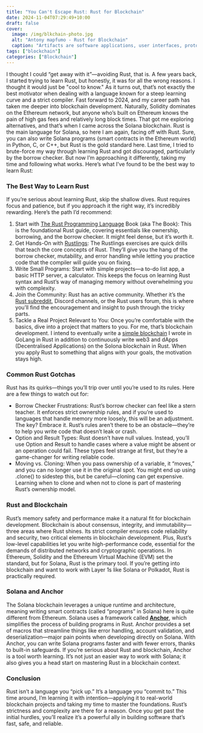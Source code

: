 ```yaml
---
title: "You Can't Escape Rust: Rust for Blockchain"
date: 2024-11-04T07:29:49+10:00
draft: false
cover:
  image: /img/blkchain-photo.jpg
  alt: "Antony mapfumo - Rust for Blockchain"
  caption: "Artifacts are software applications, user interfaces, prototypes, Prototypes, etc."
tags: ["blockchain"]
categories: ["Blockchain"]
---
```


I thought I could “get away with it”—avoiding Rust, that is. A few years back, I started trying to learn Rust, but honestly, it was for all the wrong reasons. I thought it would just be "cool to know." As it turns out, that’s not exactly the best motivator when dealing with a language known for a steep learning curve and a strict compiler.
Fast forward to 2024, and my career path has taken me deeper into blockchain development. Naturally, Solidity dominates on the Ethereum network, but anyone who’s built on Ethereum knows the pain of high gas fees and relatively long block times. That got me exploring alternatives, and that’s when I came across the Solana blockchain. Rust is the main language for Solana, so here I am again, facing off with Rust. Sure, you can also write Solana programs (smart contracts in the Ethereum world) in Python, C, or C++, but Rust is the gold standard here.
Last time, I tried to brute-force my way through learning Rust and got discouraged, particularly by the borrow checker. But now I’m approaching it differently, taking my time and following what works. Here’s what I’ve found to be the best way to learn Rust:

### The Best Way to Learn Rust

If you’re serious about learning Rust, skip the shallow dives. Rust requires focus and patience, but if you approach it the right way, it’s incredibly rewarding. Here’s the path I’d recommend:

1. Start with [The Rust Programming Language](https://doc.rust-lang.org/book/) Book (aka The Book): This is the foundational Rust guide, covering essentials like ownership, borrowing, and the borrow checker. It might feel dense, but it’s worth it.
2. Get Hands-On with [Rustlings](https://github.com/rust-lang/rustlings): The Rustlings exercises are quick drills that teach the core concepts of Rust. They’ll give you the hang of the borrow checker, mutability, and error handling while letting you practice code that the compiler will guide you on fixing.
3. Write Small Programs: Start with simple projects—a to-do list app, a basic HTTP server, a calculator. This keeps the focus on learning Rust syntax and Rust’s way of managing memory without overwhelming you with complexity.
4. Join the Community: Rust has an active community. Whether it’s the [Rust subreddit](https://www.reddit.com/r/rust/), Discord channels, or the Rust users forum, this is where you’ll find the encouragement and insight to push through the tricky parts.
5. Tackle a Real Project Relevant to You: Once you’re comfortable with the basics, dive into a project that matters to you. For me, that’s blockchain development. I intend to eventually write a [simple blockchain](https://github.com/mapfumo/golang-blockchain) I wrote in GoLang in Rust in addition to continuously write web3 and dApps (Decentralised Applications) on the Solona blockchain in Rust. When you apply Rust to something that aligns with your goals, the motivation stays high.

### Common Rust Gotchas

Rust has its quirks—things you’ll trip over until you’re used to its rules. Here are a few things to watch out for:

- Borrow Checker Frustrations: Rust’s borrow checker can feel like a stern teacher. It enforces strict ownership rules, and if you’re used to languages that handle memory more loosely, this will be an adjustment. The key? Embrace it. Rust’s rules aren’t there to be an obstacle—they’re to help you write code that doesn’t leak or crash.
- Option and Result Types: Rust doesn’t have null values. Instead, you’ll use Option and Result to handle cases where a value might be absent or an operation could fail. These types feel strange at first, but they’re a game-changer for writing reliable code.
- Moving vs. Cloning: When you pass ownership of a variable, it “moves,” and you can no longer use it in the original spot. You might end up using .clone() to sidestep this, but be careful—cloning can get expensive. Learning when to clone and when not to clone is part of mastering Rust’s ownership model.

### Rust and Blockchain

Rust’s memory safety and performance make it a natural fit for blockchain development. Blockchain is about consensus, integrity, and immutability—three areas where Rust shines. Its strict compiler ensures code reliability and security, two critical elements in blockchain development. Plus, Rust’s low-level capabilities let you write high-performance code, essential for the demands of distributed networks and cryptographic operations.
In Ethereum, Solidity and the Ethereum Virtual Machine (EVM) set the standard, but for Solana, Rust is the primary tool. If you’re getting into blockchain and want to work with Layer 1s like Solana or Polkadot, Rust is practically required.

### Solana and Anchor

The Solana blockchain leverages a unique runtime and architecture, meaning writing smart contracts (called “programs” in Solana) here is quite different from Ethereum. Solana uses a framework called **[Anchor](https://www.anchor-lang.com/)**, which simplifies the process of building programs in Rust. Anchor provides a set of macros that streamline things like error handling, account validation, and deserialization—major pain points when developing directly on Solana.
With Anchor, you can write Solana programs faster and with fewer errors, thanks to built-in safeguards. If you’re serious about Rust and blockchain, Anchor is a tool worth learning. It’s not just an easier way to work with Solana; it also gives you a head start on mastering Rust in a blockchain context.

### Conclusion

Rust isn’t a language you “pick up.” It’s a language you “commit to.” This time around, I’m learning it with intention—applying it to real-world blockchain projects and taking my time to master the foundations. Rust’s strictness and complexity are there for a reason. Once you get past the initial hurdles, you’ll realize it’s a powerful ally in building software that’s fast, safe, and reliable.
